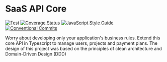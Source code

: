 # SaaS API Core
[![Test](https://github.com/JadsonLucena/saas-api-core/actions/workflows/test.yml/badge.svg)](https://github.com/JadsonLucena/saas-api-core/actions/workflows/test.yml)
[![Coverage Status](https://coveralls.io/repos/github/JadsonLucena/saas-api-core/badge.svg)](https://coveralls.io/github/JadsonLucena/saas-api-core)
[![JavaScript Style Guide](https://img.shields.io/badge/code_style-standard-brightgreen.svg)](https://standardjs.com)
[![Conventional Commits](https://img.shields.io/badge/Conventional%20Commits-1.0.0-%23FE5196?logo=conventionalcommits&logoColor=white)](https://conventionalcommits.org)

Worry about developing only your application's business rules. Extend this core API in Typescript to manage users, projects and payment plans. The design of this project was based on the principles of clean architecture and Domain-Driven Design (DDD)

